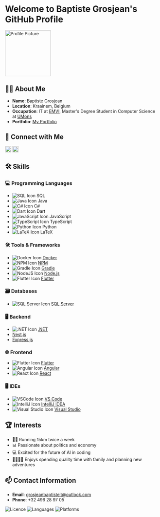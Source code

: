 # Welcome to Baptiste Grosjean's GitHub Profile

<img src="https://avatars.githubusercontent.com/u/83280831?v=4" alt="Profile Picture" width="150" height="150"/>

## 👨‍💻 About Me
- **Name**: Baptiste Grosjean
- **Location**: Kraainem, Belgium
- **Occupation**: IT at [EMVI](https://www.emvi.ai/), Master's Degree Student in Computer Science at [UMons](https://www.umons.be/)
- **Portfolio**: [My Portfolio](https://my-way-bg.vercel.app/about/way)

## 🔗 Connect with Me
<a href="https://www.linkedin.com/in/grosjeanbaptiste"><img src="https://cdn-icons-png.flaticon.com/512/174/174857.png" width="20" height="20"></a>
<a href="mailto:grosjeanbaptisteit@outlook.com"><img src="https://cdn-icons-png.flaticon.com/512/732/732200.png" width="20" height="20"></a>

## 🛠️ Skills

### 💻 Programming Languages
- ![SQL Icon](https://img.icons8.com/color/20/000000/sql.png) SQL
- ![Java Icon](https://img.icons8.com/color/20/000000/java-coffee-cup-logo.png) Java
- ![C# Icon](https://img.icons8.com/color/20/000000/c-sharp-logo.png) C#
- ![Dart Icon](https://img.icons8.com/color/20/000000/dart.png) Dart
- ![JavaScript Icon](https://img.icons8.com/color/20/000000/javascript.png) JavaScript
- ![TypeScript Icon](https://img.icons8.com/color/20/000000/typescript.png) TypeScript
- ![Python Icon](https://img.icons8.com/color/20/000000/python.png) Python
- ![LaTeX Icon](https://img.icons8.com/color/20/000000/latex.png) LaTeX

### 🛠️ Tools & Frameworks
- ![Docker Icon](https://img.icons8.com/color/20/000000/docker.png) [Docker](https://www.docker.com)
- ![NPM Icon](https://img.icons8.com/color/20/000000/npm.png) [NPM](https://www.npmjs.com/)
- ![Gradle Icon](https://img.icons8.com/color/20/000000/gradle.png) [Gradle](https://gradle.org/)
- ![NodeJS Icon](https://img.icons8.com/color/20/000000/nodejs.png) [Node.js](https://nodejs.org)
- ![Flutter Icon](https://img.icons8.com/color/20/000000/flutter.png) [Flutter](https://flutter.dev)

### 🗃️ Databases
- ![SQL Server Icon](https://img.icons8.com/color/20/000000/microsoft-sql-server.png) [SQL Server](https://www.microsoft.com/en-us/sql-server)

### 🖥️ Backend
- ![.NET Icon](https://img.icons8.com/color/20/000000/net.png) [.NET](https://dotnet.microsoft.com/)
- [Nest.js](https://nestjs.com/)
- [Express.js](https://expressjs.com/)

### 🌐 Frontend
- ![Flutter Icon](https://img.icons8.com/color/20/000000/flutter.png) [Flutter](https://flutter.dev)
- ![Angular Icon](https://img.icons8.com/color/20/000000/angularjs.png) [Angular](https://angular.io/)
- ![React Icon](https://img.icons8.com/color/20/000000/react-native.png) [React](https://reactjs.org/)

### 🖥️ IDEs
- ![VSCode Icon](https://img.icons8.com/color/20/000000/visual-studio-code-2019.png) [VS Code](https://code.visualstudio.com/)
- ![IntelliJ Icon](https://img.icons8.com/color/20/000000/intellij-idea.png) [IntelliJ IDEA](https://www.jetbrains.com/idea/)
- ![Visual Studio Icon](https://img.icons8.com/color/20/000000/visual-studio.png) [Visual Studio](https://visualstudio.microsoft.com/)

## 🏆 Interests
- 🏃‍♂️ Running 15km twice a week
- 📊 Passionate about politics and economy
- 💻 Excited for the future of AI in coding
- 👨‍👩‍👧‍👦 Enjoys spending quality time with family and planning new adventures

## 📫 Contact Information
- **Email**: [grosjeanbaptisteit@outlook.com](mailto:grosjeanbaptisteit@outlook.com)
- **Phone**: +32 496 28 97 05

![Licence](https://img.shields.io/badge/Licence-Baptiste_Grosjean-black)
![Languages](https://img.shields.io/badge/Languages-French,_English,_Dutch-orange)
![Platforms](https://img.shields.io/badge/Platforms-Android,_iOS,_MacOS,_Linux,_Web-blue)